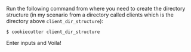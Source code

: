 Run the following command from where you need to create the directory structure (in my scenario from a directory
called clients which is the directory above `client_dir_structure`):

```
$ cookiecutter client_dir_structure
```

Enter inputs and Voila!
